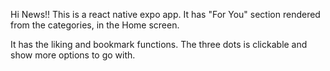 Hi News!!
This is a react native expo app.
It has "For You" section rendered from the categories, in the Home screen.

It has the liking and bookmark functions.
The three dots is clickable and show more options to go with.
